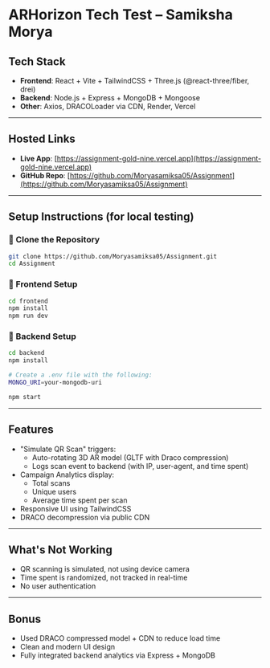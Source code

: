 # ARHorizon Tech Test – Samiksha Morya

##  Tech Stack
- **Frontend**: React + Vite + TailwindCSS + Three.js (@react-three/fiber, drei)
- **Backend**: Node.js + Express + MongoDB + Mongoose
- **Other**: Axios, DRACOLoader via CDN, Render, Vercel

---

##  Hosted Links

-  **Live App**: [https://assignment-gold-nine.vercel.app](https://assignment-gold-nine.vercel.app)
-  **GitHub Repo**: [https://github.com/Moryasamiksa05/Assignment](https://github.com/Moryasamiksa05/Assignment)

---

##  Setup Instructions (for local testing)

### 🔹 Clone the Repository

```bash
git clone https://github.com/Moryasamiksa05/Assignment.git
cd Assignment
```

### 🔹 Frontend Setup

```bash
cd frontend
npm install
npm run dev
```

### 🔹 Backend Setup

```bash
cd backend
npm install

# Create a .env file with the following:
MONGO_URI=your-mongodb-uri

npm start
```

---

##  Features

- "Simulate QR Scan" triggers:
  - Auto-rotating 3D AR model (GLTF with Draco compression)
  - Logs scan event to backend (with IP, user-agent, and time spent)
- Campaign Analytics display:
  - Total scans
  - Unique users
  - Average time spent per scan
- Responsive UI using TailwindCSS
- DRACO decompression via public CDN

---

##  What's Not Working
- QR scanning is simulated, not using device camera
- Time spent is randomized, not tracked in real-time
- No user authentication

---

##  Bonus
- Used DRACO compressed model + CDN to reduce load time
- Clean and modern UI design
- Fully integrated backend analytics via Express + MongoDB
